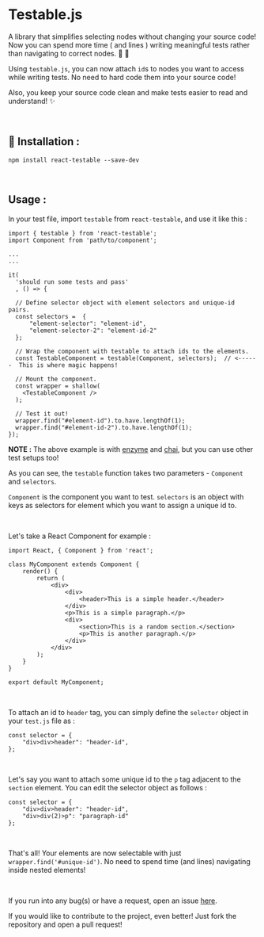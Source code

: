# Testable.js

A library that simplifies selecting nodes without changing your source code! Now you can spend more time ( and lines ) writing meaningful tests rather than navigating to correct nodes. :tada: :confetti_ball:

Using `testable.js`, you can now attach `id`s to nodes you want to access while writing tests. No need to hard code them into your source code!

Also, you keep your source code clean and make tests easier to read and understand! :sparkles:

<br />

## :rocket: Installation :

```
npm install react-testable --save-dev
```

<br />

## Usage :

In your test file, import `testable` from `react-testable`, and use it like this : 

```
import { testable } from 'react-testable';
import Component from 'path/to/component';

...
...

it(
  'should run some tests and pass'
  , () => {
  
  // Define selector object with element selectors and unique-id pairs.
  const selectors =  {
      "element-selector": "element-id",
      "element-selector-2": "element-id-2"
  };
  
  // Wrap the component with testable to attach ids to the elements.
  const TestableComponent = testable(Component, selectors);  // <------  This is where magic happens!
  
  // Mount the component.
  const wrapper = shallow(
    <TestableComponent />
  );
  
  // Test it out!
  wrapper.find("#element-id").to.have.lengthOf(1);
  wrapper.find("#element-id-2").to.have.lengthOf(1);
});
```

**NOTE :** The above example is with [enzyme](https://github.com/airbnb/enzyme) and [chai](https://github.com/chaijs/chai), but you can use other test setups too!

As you can see, the `testable` function takes two parameters - `Component` and `selectors`.

`Component` is the component you want to test. `selectors` is an object with keys as selectors for element which you want to assign a unique id to.

<br />

Let's take a React Component for example :

```
import React, { Component } from 'react';

class MyComponent extends Component {
    render() {
        return (
            <div>
                <div>
                    <header>This is a simple header.</header>
                </div>
                <p>This is a simple paragraph.</p>
                <div>
                    <section>This is a random section.</section>
                    <p>This is another paragraph.</p>
                </div>
            </div>
        );
    }
}

export default MyComponent;
```

<br />

To attach an id to `header` tag, you can simply define the `selector` object in your `test.js` file as :

```
const selector = {
    "div>div>header": "header-id",
};
```

<br />

Let's say you want to attach some unique id to the `p` tag adjacent to the `section` element. You can edit the selector object as follows :

```
const selector = {
    "div>div>header": "header-id",
    "div>div(2)>p": "paragraph-id"
};
```

<br />

That's all! Your elements are now selectable with just `wrapper.find('#unique-id')`. No need to spend time (and lines) navigating inside nested elements!

<br />

If you run into any bug(s) or have a request, open an issue [here](https://github.com/rishichawda/testable.js/issues).

If you would like to contribute to the project, even better! Just fork the repository and open a pull request!
